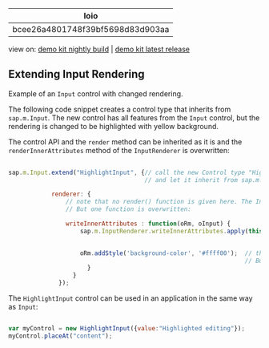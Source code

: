 <!-- loiobcee26a4801748f39bf5698d83d903aa -->

| loio |
| -----|
| bcee26a4801748f39bf5698d83d903aa |

<div id="loio">

view on: [demo kit nightly build](https://sdk.openui5.org/nightly/#/topic/bcee26a4801748f39bf5698d83d903aa) | [demo kit latest release](https://sdk.openui5.org/topic/bcee26a4801748f39bf5698d83d903aa)</div>

## Extending Input Rendering

Example of an `Input` control with changed rendering.

The following code snippet creates a control type that inherits from `sap.m.Input`. The new control has all features from the `Input` control, but the rendering is changed to be highlighted with yellow background.

The control API and the `render` method can be inherited as it is and the `renderInnerAttributes` method of the `InputRenderer` is overwritten:

```js
  
sap.m.Input.extend("HighlightInput", {// call the new Control type "HighlightInput" 
                                      // and let it inherit from sap.m.Input

			renderer: {
				// note that no render() function is given here. The Input's render() function is used. 
				// But one function is overwritten:

				writeInnerAttributes : function(oRm, oInput) {
					sap.m.InputRenderer.writeInnerAttributes.apply(this, arguments); // the default method should be called
					                                                                 // this will make sure that all default input attributes will be there

					oRm.addStyle('background-color', '#ffff00');  // this change could also be done with plain CSS. 
					                                              // But you get the idea...
					  }
				  }
			  });
```

The `HighlightInput` control can be used in an application in the same way as `Input`:

```js

var myControl = new HighlightInput({value:"Highlighted editing"});
myControl.placeAt("content");
```

